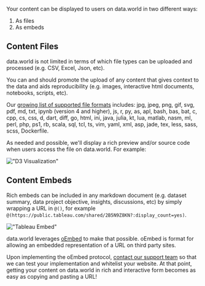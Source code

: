 Your content can be displayed to users on data.world in two different ways:

1. As files
2. As embeds

## Content Files

data.world is not limited in terms of which file types can be uploaded and processed (e.g. CSV, 
Excel, Json, etc). 

You can and should promote the upload of any content that gives context to the data and aids 
reproducibility (e.g. images, interactive html documents, notebooks, scripts, etc). 

Our [growing list of supported file formats](https://help.data.world/hc/en-us/articles/115005845327-What-file-types-can-I-upload-) 
includes: jpg, jpeg, png, gif, svg, pdf, md, txt, ipynb (version 4 and higher), js, r, py, as, apl, 
bash, bas, bat, c, cpp, cs, css, d, dart, diff, go, html, ini, java, julia, kt, lua, matlab, nasm, 
ml, perl, php, ps1, rb, scala, sql, tcl, ts, vim, yaml, xml, asp, jade, tex, less, sass, scss, 
Dockerfile. 

As needed and possible, we'll display a rich preview and/or source code when users access the file on data.world. For example:

!["D3 Visualization"](https://cdn.filepicker.io/api/file/0YRIz35IQMOBucnsFacl "D3 Visualization")

## Content Embeds

Rich embeds can be included in any markdown document (e.g. dataset summary, data project objective,
insights, discussions, etc) by simply wrapping a URL in `@()`, for example 
`@(https://public.tableau.com/shared/2B5N9Z8KN?:display_count=yes)`.

!["Tableau Embed"](https://cdn.filepicker.io/api/file/viOaoJe7QgoItUtgeDmA "Tableau Embed")

data.world leverages [oEmbed](https://oembed.com/) to make that possible. oEmbed is format for 
allowing an embedded representation of a URL on third party sites.

Upon implementing the oEmbed protocol, [contact our support team](mailto:help@data.world) so that we can test 
your implementation and whitelist your website. At that point, getting your content on data.world 
in rich and interactive form becomes as easy as copying and pasting a URL!